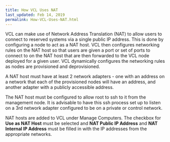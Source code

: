 ```yaml
---
title: How VCL Uses NAT
last_updated: Feb 14, 2019
permalink: How-VCL-Uses-NAT.html
---
```

VCL can make use of Network Address Translation (NAT) to allow users to connect to reserved systems via a single public IP address. This is done by configuring a node to act as a NAT host. VCL then configures networking rules on the NAT host so that users are given a port or set of ports to connect to on the NAT host that are then forwarded to the VCL node deployed for a given user. VCL dynamically configures the networking rules as nodes are provisioned and deprovisioned.


A NAT host must have at least 2 network adapters - one with an address on a network that each of the provisioned nodes will have an address, and another adapter with a publicly accessible address.


The NAT host must be configured to allow root to ssh to it from the management node. It is advisable to have this ssh process set up to listen on a 3rd network adapter configured to be on a private or control network.


NAT hosts are added to VCL under Manage Computers. The checkbox for **Use as NAT Host** must be selected and **NAT Public IP Address** and **NAT Internal IP Address** must be filled in with the IP addresses from the appropriate networks.
